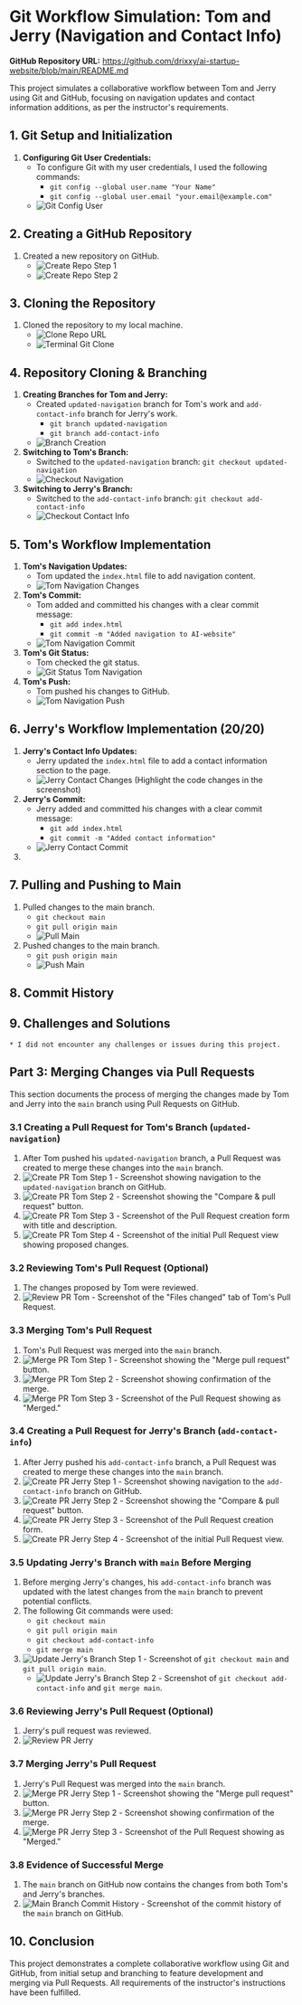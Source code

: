 # Git Workflow Simulation: Tom and Jerry (Navigation and Contact Info)

**GitHub Repository URL:** https://github.com/drixxy/ai-startup-website/blob/main/README.md

This project simulates a collaborative workflow between Tom and Jerry using Git and GitHub, focusing on navigation updates and contact information additions, as per the instructor's requirements.

## 1. Git Setup and Initialization

1.  **Configuring Git User Credentials:**
    * To configure Git with my user credentials, I used the following commands:
        * `git config --global user.name "Your Name"`
        * `git config --global user.email "your.email@example.com"`
    * ![Git Config User](screenshots/git_config.png)
    

## 2. Creating a GitHub Repository

1.  Created a new repository on GitHub.
    * ![Create Repo Step 1](screenshots/GitHub%20Repo.png)
    * ![Create Repo Step 2](screenshots/Github_Repo2.png)

## 3. Cloning the Repository

1.  Cloned the repository to my local machine.
    * ![Clone Repo URL](screenshots/Clone.png)
    * ![Terminal Git Clone](screenshots/clone-repo1.png)

## 4. Repository Cloning & Branching

1.  **Creating Branches for Tom and Jerry:**
    * Created `updated-navigation` branch for Tom's work and `add-contact-info` branch for Jerry's work.
        * `git branch updated-navigation`
        * `git branch add-contact-info`
    * ![Branch Creation](screenshots/clone-repo3.png)
2.  **Switching to Tom's Branch:**
    * Switched to the `updated-navigation` branch: `git checkout updated-navigation`
    * ![Checkout Navigation](screenshots/Git_updated-navigation.png)
3.  **Switching to Jerry's Branch:**
    * Switched to the `add-contact-info` branch: `git checkout add-contact-info`
    * ![Checkout Contact Info](screenshots/add_contact.png)

## 5. Tom's Workflow Implementation

1.  **Tom's Navigation Updates:**
    * Tom updated the `index.html` file to add navigation content.
    * ![Tom Navigation Changes](screenshots/Tom_changes.png) 
2.  **Tom's Commit:**
    * Tom added and committed his changes with a clear commit message:
        * `git add index.html`
        * `git commit -m "Added navigation to AI-website"`
    * ![Tom Navigation Commit](screenshots/clone-repo4.png)
3.  **Tom's Git Status:**
    * Tom checked the git status.
    * ![Git Status Tom Navigation](screenshots/clone-repo5.png)
4.  **Tom's Push:**
    * Tom pushed his changes to GitHub.
    * ![Tom Navigation Push](screenshots/clone-repo6.png)

## 6. Jerry's Workflow Implementation (20/20)

1.  **Jerry's Contact Info Updates:**
    * Jerry updated the `index.html` file to add a contact information section to the page.
    * ![Jerry Contact Changes](screenshots/jerry_contact_changes.png) (Highlight the code changes in the screenshot)
2.  **Jerry's Commit:**
    * Jerry added and committed his changes with a clear commit message:
        * `git add index.html`
        * `git commit -m "Added contact information"`
    * ![Jerry Contact Commit](screenshots/clone-repo8.png)
3.
    

## 7. Pulling and Pushing to Main

1.  Pulled changes to the main branch.
    * `git checkout main`
    * `git pull origin main`
    * ![Pull Main](screenshots/111.png)
2.  Pushed changes to the main branch.
    * `git push origin main`
    * ![Push Main](screenshots/222.png)

## 8. Commit History

## 9. Challenges and Solutions

    * I did not encounter any challenges or issues during this project.

## Part 3: Merging Changes via Pull Requests

This section documents the process of merging the changes made by Tom and Jerry into the `main` branch using Pull Requests on GitHub.

### 3.1 Creating a Pull Request for Tom's Branch (`updated-navigation`)

1.  After Tom pushed his `updated-navigation` branch, a Pull Request was created to merge these changes into the `main` branch.
2.  ![Create PR Tom Step 1](screenshots/main.png) - Screenshot showing navigation to the `updated-navigation` branch on GitHub.
3.  ![Create PR Tom Step 2](screenshots/Compare&pull.png) - Screenshot showing the "Compare & pull request" button.
4.  ![Create PR Tom Step 3](screenshots/PR-3.png) - Screenshot of the Pull Request creation form with title and description.
5.  ![Create PR Tom Step 4](screenshots/pr_tom_initial_view.png) - Screenshot of the initial Pull Request view showing proposed changes.

### 3.2 Reviewing Tom's Pull Request (Optional)

1.  The changes proposed by Tom were reviewed.
2.  ![Review PR Tom](screenshots/review_pr_tom.png) - Screenshot of the "Files changed" tab of Tom's Pull Request.

### 3.3 Merging Tom's Pull Request

1.  Tom's Pull Request was merged into the `main` branch.
2.  ![Merge PR Tom Step 1](screenshots/created%20a%20pull%20request.png) - Screenshot showing the "Merge pull request" button.
3.  ![Merge PR Tom Step 2](screenshots/merge_pr_tom_2.png) - Screenshot showing confirmation of the merge.
4.  ![Merge PR Tom Step 3](screenshots/merge_pr_tom_3.png) - Screenshot of the Pull Request showing as "Merged."

### 3.4 Creating a Pull Request for Jerry's Branch (`add-contact-info`)

1.  After Jerry pushed his `add-contact-info` branch, a Pull Request was created to merge these changes into the `main` branch.
2.  ![Create PR Jerry Step 1](screenshots/add-contactG.png) - Screenshot showing navigation to the `add-contact-info` branch on GitHub.
3.  ![Create PR Jerry Step 2](screenshots/Compare&pull.png) - Screenshot showing the "Compare & pull request" button.
4.  ![Create PR Jerry Step 3](screenshots/JerryCreate.png) - Screenshot of the Pull Request creation form.
5.  ![Create PR Jerry Step 4](screenshots/pr_jerry_initial_view.png) - Screenshot of the initial Pull Request view.

### 3.5 Updating Jerry's Branch with `main` Before Merging

1.  Before merging Jerry's changes, his `add-contact-info` branch was updated with the latest changes from the `main` branch to prevent potential conflicts.
2.  The following Git commands were used:
    * `git checkout main`
    * `git pull origin main`
    * `git checkout add-contact-info`
    * `git merge main`
3.  ![Update Jerry's Branch Step 1](screenshots/prrrr.png) - Screenshot of `git checkout main` and `git pull origin main`.
    * ![Update Jerry's Branch Step 2](screenshots/5555.png) - Screenshot of `git checkout add-contact-info` and `git merge main`.

### 3.6 Reviewing Jerry's Pull Request (Optional)
1. Jerry's pull request was reviewed.
2. ![Review PR Jerry](screenshots/review_pr_jerry.png)

### 3.7 Merging Jerry's Pull Request

1.  Jerry's Pull Request was merged into the `main` branch.
2.  ![Merge PR Jerry Step 1](screenshots/created%20a%20pull%20request.png) - Screenshot showing the "Merge pull request" button.
3.  ![Merge PR Jerry Step 2](screenshots/merge_pr_jerry_2.png) - Screenshot showing confirmation of the merge.
4.  ![Merge PR Jerry Step 3](screenshots/merge_pr_jerry_3.png) - Screenshot of the Pull Request showing as "Merged."

### 3.8 Evidence of Successful Merge

1.  The `main` branch on GitHub now contains the changes from both Tom's and Jerry's branches.
2.  ![Main Branch Commit History](screenshots/33333.png) - Screenshot of the commit history of the `main` branch on GitHub.

## 10. Conclusion

This project demonstrates a complete collaborative workflow using Git and GitHub, from initial setup and branching to feature development and merging via Pull Requests.  All requirements of the instructor's instructions have been fulfilled.
